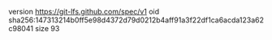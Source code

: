 version https://git-lfs.github.com/spec/v1
oid sha256:147313214b0ff5e98d4372d79d0212b4aff91a3f22df1ca6acda123a62c98041
size 93
